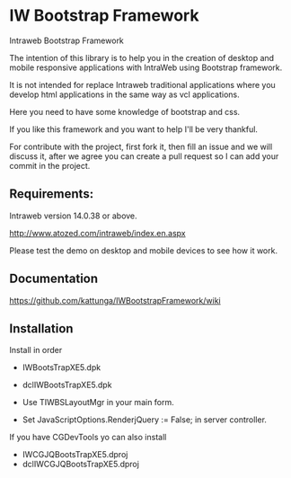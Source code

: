 # IW Bootstrap Framework
Intraweb Bootstrap Framework

The intention of this library is to help you in the creation of desktop and mobile responsive applications with IntraWeb using Bootstrap framework.

It is not intended for replace Intraweb traditional applications where you develop html applications in the same way as vcl applications.

Here you need to have some knowledge of bootstrap and css.

If you like this framework and you want to help I'll be very thankful.

For contribute with the project, first fork it, then fill an issue and we will discuss it, after we agree you can create a pull request so I can add your commit in the project.

## Requirements:

Intraweb version 14.0.38 or above.

http://www.atozed.com/intraweb/index.en.aspx

Please test the demo on desktop and mobile devices to see how it work.

## Documentation

https://github.com/kattunga/IWBootstrapFramework/wiki

## Installation

Install in order

* IWBootsTrapXE5.dpk
* dclIWBootsTrapXE5.dpk

* Use TIWBSLayoutMgr in your main form.
* Set JavaScriptOptions.RenderjQuery := False; in server controller.

If you have CGDevTools yo can also install

* IWCGJQBootsTrapXE5.dproj
* dclIWCGJQBootsTrapXE5.dproj

